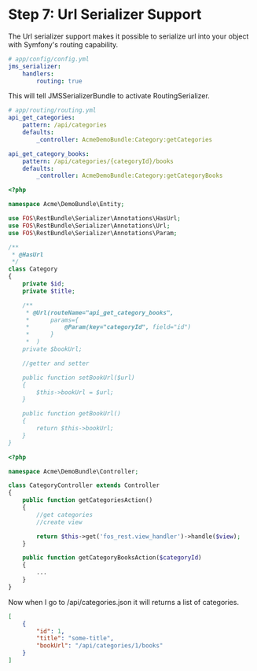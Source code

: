Step 7: Url Serializer Support
=============================


The Url serializer support makes it possible to serialize url into your object with Symfony's routing capability.

```yaml
# app/config/config.yml
jms_serializer:
    handlers:
        routing: true 
````
This will tell JMSSerializerBundle to activate RoutingSerializer.

```yaml
# app/routing/routing.yml
api_get_categories:
    pattern: /api/categories
    defaults:
        _controller: AcmeDemoBundle:Category:getCategories

api_get_category_books:
    pattern: /api/categories/{categoryId}/books
    defaults:
        _controller: AcmeDemoBundle:Category:getCategoryBooks
````


```php
<?php

namespace Acme\DemoBundle\Entity;

use FOS\RestBundle\Serializer\Annotations\HasUrl;
use FOS\RestBundle\Serializer\Annotations\Url;
use FOS\RestBundle\Serializer\Annotations\Param;

/**
 * @HasUrl
 */
class Category
{
    private $id;
    private $title;

    /**
     * @Url(routeName="api_get_category_books",
     *      params={
     *          @Param(key="categoryId", field="id")
     *      }
     *  )
    private $bookUrl;

    //getter and setter

    public function setBookUrl($url)
    {
        $this->bookUrl = $url;
    }

    public function getBookUrl()
    {
        return $this->bookUrl;
    }
}
```

```php
<?php

namespace Acme\DemoBundle\Controller;

class CategoryController extends Controller
{
    public function getCategoriesAction()
    {
        //get categories
        //create view

        return $this->get('fos_rest.view_handler')->handle($view);
    }

    public function getCategoryBooksAction($categoryId)
    {
        ...
    }
}
```

Now when I go to /api/categories.json it will returns a list of categories.

```json
[
    {
        "id": 1,
        "title": "some-title",
        "bookUrl": "/api/categories/1/books"
    }
]
```
